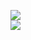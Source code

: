 [![](https://img.shields.io/badge/Made%20With-Github%20Spray-lightgrey.svg?style=for-the-badge&logo=github)](https://github.com/Annihil/github-spray#29189)  
[![](https://i.imgur.com/2DrTn0Z.gif)](https://github.com/Annihil/github-spray)